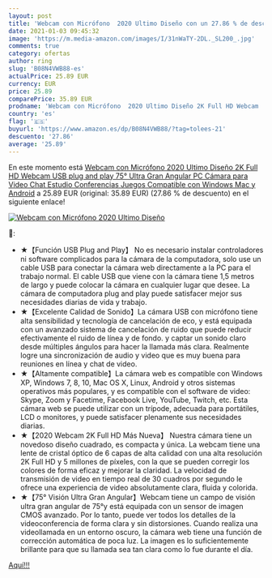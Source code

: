 ```yaml
---
layout: post
title: 'Webcam con Micrófono  2020 Ultimo Diseño con un 27.86 % de descuento'
date: 2021-01-03 09:45:32
image: 'https://m.media-amazon.com/images/I/31nWaTY-2DL._SL200_.jpg'
comments: true
category: ofertas
author: ring
slug: 'B08N4VWB88-es'
actualPrice: 25.89 EUR
currency: EUR
price: 25.89
comparePrice: 35.89 EUR
prodname: 'Webcam con Micrófono  2020 Ultimo Diseño 2K Full HD Webcam  USB plug and play  75° Ultra Gran Angular  PC Cámara para Video Chat  Estudio  Conferencias  Juegos  Compatible con Windows  Mac y Android'
country: 'es'
flag: '🇪🇸'
buyurl: 'https://www.amazon.es/dp/B08N4VWB88/?tag=tolees-21'
descuento: '27.86'
average: '25.89'
---
```


En este momento está [Webcam con Micrófono  2020 Ultimo Diseño 2K Full HD Webcam  USB plug and play  75° Ultra Gran Angular  PC Cámara para Video Chat  Estudio  Conferencias  Juegos  Compatible con Windows  Mac y Android](https://www.amazon.es/dp/B08N4VWB88/?tag=tolees-21) a 25.89 EUR (original: 35.89 EUR) (27.86 %  de descuento) en el siguiente enlace!

[![Webcam con Micrófono  2020 Ultimo Diseño](https://m.media-amazon.com/images/I/31nWaTY-2DL._SL200_.jpg)](https://www.amazon.es/dp/B08N4VWB88/?tag=tolees-21)

🔎:

- ★【Función USB Plug and Play】 No es necesario instalar controladores ni software complicados para la cámara de la computadora, solo use un cable USB para conectar la cámara web directamente a la PC para el trabajo normal. El cable USB que viene con la cámara tiene 1,5 metros de largo y puede colocar la cámara en cualquier lugar que desee. La cámara de computadora plug and play puede satisfacer mejor sus necesidades diarias de vida y trabajo.
- ★【Excelente Calidad de Sonido】La cámara USB con micrófono tiene alta sensibilidad y tecnología de cancelación de eco, y está equipada con un avanzado sistema de cancelación de ruido que puede reducir efectivamente el ruido de línea y de fondo. y captar un sonido claro desde múltiples ángulos para hacer la llamada más clara. Realmente logre una sincronización de audio y video que es muy buena para reuniones en línea y chat de video.
- ★【Altamente compatible】La cámara web es compatible con Windows XP, Windows 7, 8, 10, Mac OS X, Linux, Android y otros sistemas operativos más populares, y es compatible con el software de video: Skype, Zoom y Facetime, Facebook Live, YouTube, Twitch, etc. Esta cámara web se puede utilizar con un trípode, adecuada para portátiles, LCD o monitores, y puede satisfacer plenamente sus necesidades diarias.
- ★【2020 Webcam 2K Full HD Más Nueva】 Nuestra cámara tiene un novedoso diseño cuadrado, es compacta y única. La webcam tiene una lente de cristal óptico de 6 capas de alta calidad con una alta resolución 2K Full HD y 5 millones de píxeles, con la que se pueden corregir los colores de forma eficaz y mejorar la claridad. La velocidad de transmisión de video en tiempo real de 30 cuadros por segundo le ofrece una experiencia de video absolutamente clara, fluida y colorida.
- ★【75° Visión Ultra Gran Angular】Webcam tiene un campo de visión ultra gran angular de 75°y está equipada con un sensor de imagen CMOS avanzado. Por lo tanto, puede ver todos los detalles de la videoconferencia de forma clara y sin distorsiones. Cuando realiza una videollamada en un entorno oscuro, la cámara web tiene una función de corrección automática de poca luz. La imagen es lo suficientemente brillante para que su llamada sea tan clara como lo fue durante el día.

[Aquí!!!](https://www.amazon.es/dp/B08N4VWB88/?tag=tolees-21)
